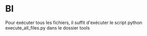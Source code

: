 # BI

Pour exécuter tous les fichiers, il suffit d'exécuter le script python execute_all_files.py dans le dossier tools

